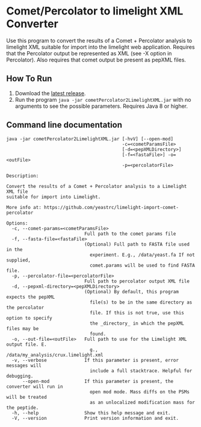 Comet/Percolator to limelight XML Converter
=======================================

Use this program to convert the results of a Comet + Percolator analysis to
limelight XML suitable for import into the limelight web application. Requires
that the Percolator output be represented as XML (see -X option in Percolator).
Also requires that comet output be present as pepXML files.

How To Run
-------------
1. Download the [latest release](https://github.com/yeastrc/limelight-import-comet-percolator/releases).
2. Run the program ``java -jar cometPercolator2LimelightXML.jar`` with no arguments to see the possible parameters. Requires Java 8 or higher.

Command line documentation
---------------------------

```
java -jar cometPercolator2LimelightXML.jar [-hvV] [--open-mod]
                                           -c=<cometParamsFile>
                                           [-d=<pepXMLDirectory>]
                                           [-f=<fastaFile>] -o=<outFile>
                                           -p=<percolatorFile>

Description:

Convert the results of a Comet + Percolator analysis to a Limelight XML file
suitable for import into Limelight.

More info at: https://github.com/yeastrc/limelight-import-comet-percolator

Options:
  -c, --comet-params=<cometParamsFile>
                             Full path to the comet params file
  -f, --fasta-file=<fastaFile>
                             (Optional) Full path to FASTA file used in the
                               experiment. E.g., /data/yeast.fa If not supplied,
                               comet.params will be used to find FASTA file.
  -p, --percolator-file=<percolatorFile>
                             Full path to percolator output XML file
  -d, --pepxml-directory=<pepXMLDirectory>
                             (Optional) By default, this program expects the pepXML
                               file(s) to be in the same directory as the percolator
                               file. If this is not true, use this option to specify
                               the _directory_ in which the pepXML files may be
                               found.
  -o, --out-file=<outFile>   Full path to use for the Limelight XML output file. E.
                               g., /data/my_analysis/crux.limelight.xml
  -v, --verbose              If this parameter is present, error messages will
                               include a full stacktrace. Helpful for debugging.
      --open-mod             If this parameter is present, the converter will run in
                               open mod mode. Mass diffs on the PSMs will be treated
                               as an unlocalized modification mass for the peptide.
  -h, --help                 Show this help message and exit.
  -V, --version              Print version information and exit.

```
